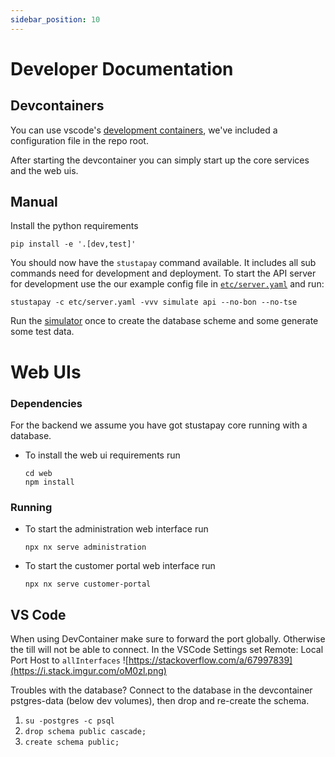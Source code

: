 ```yaml
---
sidebar_position: 10
---
```


# Developer Documentation

## Devcontainers

You can use vscode's [development containers](https://containers.dev/),
we've included a configuration file in the repo root.

After starting the devcontainer you can simply start up the core services and the web uis.

## Manual

Install the python requirements
```shell
pip install -e '.[dev,test]'
```

You should now have the `stustapay` command available.
It includes all sub commands need for development and deployment.
To start the API server for development use the our example config file in [`etc/server.yaml`](etc/server.yaml) and run:
```shell
stustapay -c etc/server.yaml -vvv simulate api --no-bon --no-tse
```
Run the [simulator](simulator.md) once to create the database scheme and some generate some test data.

# Web UIs
### Dependencies
For the backend we assume you have got stustapay core running with a database.

- To install the web ui requirements run
  ```shell
  cd web
  npm install
  ```

### Running
- To start the administration web interface run
  ```shell
  npx nx serve administration
  ```
- To start the customer portal web interface run
  ```shell
  npx nx serve customer-portal
  ```

## VS Code
When using DevContainer make sure to forward the port globally. Otherwise the till will not be able to connect.
In the VSCode Settings set Remote: Local Port Host to `allInterfaces`
![https://stackoverflow.com/a/67997839](https://i.stack.imgur.com/oM0zl.png)

Troubles with the database?
Connect to the database in the devcontainer pstgres-data (below dev volumes), then drop and re-create the schema.

1. `su -postgres -c psql`
2. `drop schema public cascade;`
3. `create schema public;`